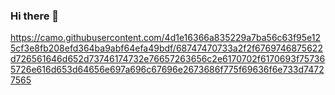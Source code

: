 ### Hi there 👋

https://camo.githubusercontent.com/4d1e16366a835229a7ba56c63f95e125cf3e8fb208efd364ba9abf64efa49bdf/68747470733a2f2f6769746875622d726561646d652d73746174732e76657263656c2e6170702f6170693f757365726e616d653d64656e697a696c67696e2673686f775f69636f6e733d74727565

